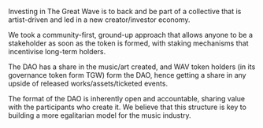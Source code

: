 Investing in The Great Wave is to back and be part of a collective that is artist-driven and led in a new creator/investor economy. 

We took a community-first, ground-up approach that allows anyone to be a stakeholder as soon as the token is formed, with staking mechanisms that incentivise long-term holders.

The DAO has a share in the music/art created, and WAV token holders (in its governance token form TGW) form the DAO, hence getting a share in any upside of released works/assets/ticketed events. 

The format of the DAO is inherently open and accountable, sharing value with the participants who create it. We believe that this structure is key to building a more egalitarian model for the music industry. 
